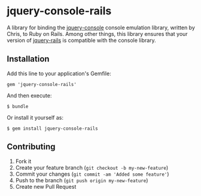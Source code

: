 # jquery-console-rails

A library for binding the [jquery-console][jquery-console] console emulation
library, written by Chris, to Ruby on Rails.  Among other things, this library
ensures that your version of [jquery-rails][jquery-rails] is compatible with the
console library.

## Installation

Add this line to your application's Gemfile:

    gem 'jquery-console-rails'

And then execute:

    $ bundle

Or install it yourself as:

    $ gem install jquery-console-rails

## Contributing

1. Fork it
2. Create your feature branch (`git checkout -b my-new-feature`)
3. Commit your changes (`git commit -am 'Added some feature'`)
4. Push to the branch (`git push origin my-new-feature`)
5. Create new Pull Request

[jquery-console]: https://github.com/chrisdone/jquery-console
[jquery-rails]: https://github.com/rails/jquery-rails
